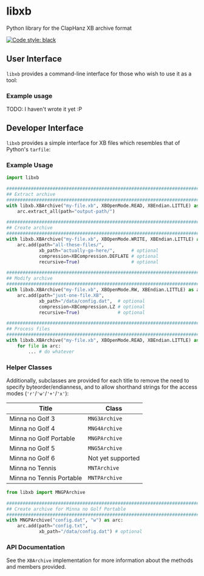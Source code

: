 # libxb
 Python library for the ClapHanz XB archive format

[![Code style: black](https://img.shields.io/badge/code%20style-black-000000.svg)](https://github.com/psf/black)


## User Interface
`libxb` provides a command-line interface for those who wish to use it as a tool:

### Example usage
TODO: I haven't wrote it yet :P

## Developer Interface
`libxb` provides a simple interface for XB files which resembles that of Python's `tarfile`:

### Example Usage
```py
import libxb

###############################################################################
## Extract archive
###############################################################################
with libxb.XBArchive("my-file.xb", XBOpenMode.READ, XBEndian.LITTLE) as arc:
    arc.extract_all(path="output-path/")

###############################################################################
## Create archive
###############################################################################
with libxb.XBArchive("my-file.xb", XBOpenMode.WRITE, XBEndian.LITTLE) as arc:
    arc.add(path="all-these-files/",
            xb_path="actually-go-here/",      # optional
            compression=XBCompression.DEFLATE # optional
            recursive=True)                   # optional

###############################################################################
## Modify archive
###############################################################################
with libxb.XBArchive("my-file.xb", XBOpenMode.RW, XBEndian.LITTLE) as arc:
    arc.add(path="just-one-file.XB",
            xb_path="/data/config.dat",  # optional
            compression=XBCompression.LZ # optional
            recursive=True)              # optional

###############################################################################
## Process files
###############################################################################
with libxb.XBArchive("my-file.xb", XBOpenMode.READ, XBEndian.LITTLE) as arc:
    for file in arc:
        ... # do whatever
```

### Helper Classes
Additionally, subclasses are provided for each title to remove the need to specify byteorder/endianness, and to allow shorthand strings for the access modes (`'r'`/`'w'`/`'+'`/`'x'`):

| Title                    | Class             |
| ------------------------ | ----------------- |
| Minna no Golf 3          | `MNG3Archive`     |
| Minna no Golf 4          | `MNG4Archive`     |
| Minna no Golf Portable   | `MNGPArchive`     |
| Minna no Golf 5          | `MNG5Archive`     |
| Minna no Golf 6          | Not yet supported |
| Minna no Tennis          | `MNTArchive`      |
| Minna no Tennis Portable | `MNTPArchive`     |

```py
from libxb import MNGPArchive

###############################################################################
## Create archive for Minna no Golf Portable
###############################################################################
with MNGPArchive("config.dat", "w") as arc:
    arc.add(path="config.txt",
            xb_path="/data/config.dat") # optional
```

### API Documentation
See the `XBArchive` implementation for more information about the methods and members provided.
